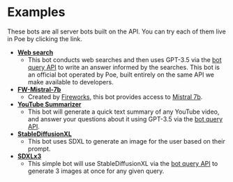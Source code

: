 # Examples

These bots are all server bots built on the API. You can try each of them live in Poe by clicking the link.

* [**Web search**](https://poe.com/Web-Search)
  * This bot conducts web searches and then uses GPT-3.5 via the [bot query API](accessing-other-bots-on-poe.md) to write an answer informed by the searches. This bot is an official bot operated by Poe, built entirely on the same API we make available to developers.
* [**FW-Mistral-7b**](https://poe.com/fw-mistral-7b)
  * Created by [Fireworks](https://www.fireworks.ai/), this bot provides access to [Mistral 7b](https://mistral.ai/news/announcing-mistral-7b/).
* [**YouTube Summarizer**](https://poe.com/YouTubeSummarizer)
  * This bot will generate a quick text summary of any YouTube video, and answer your questions about it using GPT-3.5 via the [bot query API](accessing-other-bots-on-poe.md).
* [**StableDiffusionXL**](https://poe.com/StableDiffusionXL)
  * This bot uses SDXL to generate an image for the user based on their prompt.
* [**SDXLx3**](https://poe.com/SDXLx3)
  * This simple bot will use StableDiffusionXL via the [bot query API](accessing-other-bots-on-poe.md) to generate 3 images at once for any given query.
